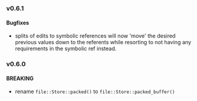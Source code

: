 ### v0.6.1

#### Bugfixes

* splits of edits to symbolic references will now 'move' the desired previous values down to the
  referents while resorting to not having any requirements in the symbolic ref instead.

### v0.6.0

#### BREAKING

- rename `file::Store::packed()` to `file::Store::packed_buffer()`
